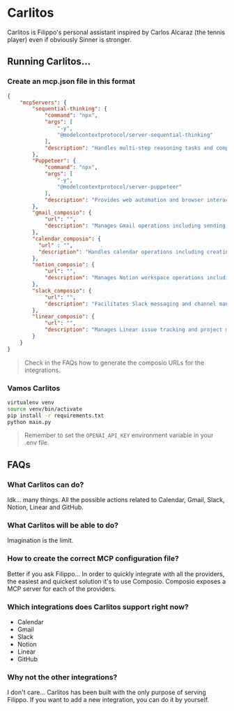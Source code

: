 # Carlitos

Carlitos is Filippo's personal assistant inspired by Carlos Alcaraz (the tennis player) even if obviously Sinner is stronger.

## Running Carlitos...

### Create an mcp.json file in this format

```json
{
    "mcpServers": {
        "sequential-thinking": {
            "command": "npx",
            "args": [
                "-y",
                "@modelcontextprotocol/server-sequential-thinking"
            ],
            "description": "Handles multi-step reasoning tasks and complex problem solving requiring sequential thinking"
        },
        "Puppeteer": {
            "command": "npx",
            "args": [
                "-y",
                "@modelcontextprotocol/server-puppeteer"
            ],
            "description": "Provides web automation and browser interaction capabilities"
        },
        "gmail_composio": {
            "url": "",
            "description": "Manages Gmail operations including sending, reading, and organizing emails"
        },
        "calendar_composio": {
          "url" : "",
          "description": "Handles calendar operations including creating, updating, and scheduling events"
        },
        "notion_composio": {
            "url": "",
            "description": "Manages Notion workspace operations including pages, databases, and content"
        },
        "slack_composio": {
            "url": "",
            "description": "Facilitates Slack messaging and channel management operations"
        },
        "linear_composio": {
            "url": "",
            "description": "Manages Linear issue tracking and project management operations"
        }
    }
}
```

> Check in the FAQs how to generate the composio URLs for the integrations.

### Vamos Carlitos

```bash
virtualenv venv
source venv/bin/activate
pip install -r requirements.txt
python main.py
```

> Remember to set the `OPENAI_API_KEY` environment variable in your .env file.

## FAQs

### What Carlitos can do?

Idk... many things. All the possible actions related to Calendar, Gmail, Slack, Notion, Linear and GitHub.

### What Carlitos will be able to do?

Imagination is the limit.

### How to create the correct MCP configuration file?

Better if you ask Filippo... In order to quickly integrate with all the providers, the easiest and quickest solution it's to use Composio. Composio exposes a MCP server for each of the providers.

### Which integrations does Carlitos support right now?

- Calendar
- Gmail
- Slack
- Notion
- Linear
- GitHub

### Why not the other integrations?

I don't care... Carlitos has been built with the only purpose of serving Filippo. If you want to add a new integration, you can do it by yourself.